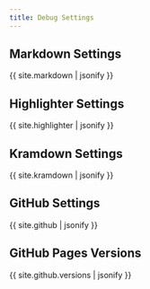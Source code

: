 ```yaml
---
title: Debug Settings
---
```


## Markdown Settings

{{ site.markdown | jsonify }}

## Highlighter Settings

{{ site.highlighter | jsonify }}

## Kramdown Settings

{{ site.kramdown | jsonify }}

## GitHub Settings

{{ site.github | jsonify }}

## GitHub Pages Versions

{{ site.github.versions | jsonify }}

